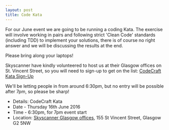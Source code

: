 ```yaml
---
layout: post
title: Code Kata
---
```


For our June event we are going to be running a coding Kata. The exercise will involve working in pairs and following strict 'Clean Code' standards (including TDD) to implement your solutions, there is of course no right answer and we will be discussing the results at the end.

Please bring along your laptops!

Skyscanner have kindly volunteered to host us at their Glasgow offices on St. Vincent Street, so you will need to sign-up to get on the list: [CodeCraft Kata Sign-Up](https://ti.to/codecraftconf/codecraft-lift-kata)

We'll be letting people in from around 6:30pm, but no entry will be possible after 7pm, so please be sharp!

* Details: CodeCraft Kata
* Date - Thursday 16th June 2016
* Time - 6:30pm, for 7pm event start
* Location: <a href="http://maps.google.com/maps?q=55.8618%2C-4.25924+%28Skyscanner+Glasgow+Offices%2C+151-155+St+Vincent+Street+Glasgow.+G2+5NW%29">Skyscanner Glasgow offices</a>, 155 St Vincent Street, Glasgow G2 5NW
